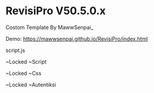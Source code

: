 # RevisiPro V50.5.0.x

Costom Template By MawwSenpai_


Demo:
https://mawwsenpai.github.io/RevisiPro/index.html


script.js

~Locked ~Script

~Locked ~Css

~Locked ~Autentiksi